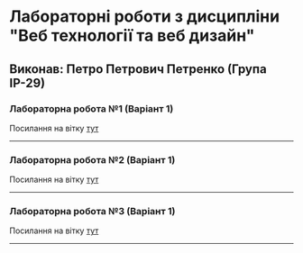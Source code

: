 # Лабораторні роботи з дисципліни "Веб технології та веб дизайн"

## Виконав: Петро Петрович Петренко (Група ІР-29)

### Лабораторна робота №1 (Варіант 1)
Посилання на вітку [тут](https://github.com/Dubyk-Yura/Web_programming/tree/First_lab)

***
### Лабораторна робота №2 (Варіант 1)
Посилання на вітку [тут](https://github.com/Dubyk-Yura/Web_programming/tree/second_lab)

***
### Лабораторна робота №3 (Варіант 1)
Посилання на вітку [тут](https://github.com/Dubyk-Yura/Web_programming/tree/third_lab)

***